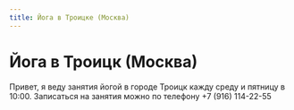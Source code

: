 ```yaml
---
title: Йога в Троицке (Москва)
---
```

# Йога в Троицк (Москва)
Привет, я веду занятия йогой в городе Троицк кажду среду и пятницу в 10:00. Записаться на занятия можно по телефону +7 (916) 114-22-55

